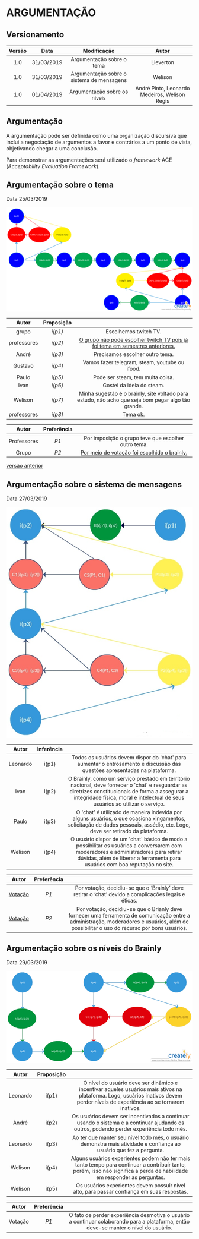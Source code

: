 # ARGUMENTAÇÃO

## Versionamento

|  Versão | Data | Modificação | Autor |
|  :------: | :------: | :------: | :------: |
| 1.0 | 31/03/2019 | Argumentação sobre o tema | Lieverton |
| 1.0 | 31/03/2019 | Argumentação sobre o sistema de mensagens | Welison |
| 1.0 | 01/04/2019 | Argumentação sobre os níveis | André Pinto, Leonardo Medeiros, Welison Regis |

## Argumentação

A argumentação pode ser definida como uma organização discursiva que inclui a negociação de argumentos a favor e contrários a um ponto de vista, objetivando chegar a uma conclusão.

Para demonstrar as argumentações será utilizado o *framework* ACE (*Acceptability Evaluation Framework*).

## Argumentação sobre o tema
Data 25/03/2019

![Argumentação sobre o tema](images/argumentacao/argumentacao_tema.png)

| Autor | Proposição | |
|  :------: | :------: | :------: |
| grupo | _i(p1)_ | Escolhemos twitch TV. |
| professores | _i(p2)_ | [O grupo não pode escolher twitch TV pois já foi tema em semestres anteriores.](https://welisonr.github.io/2019.1-Requisitos-Brainly/nao_twich/) |
| André | _i(p3)_ | Precisamos escolher outro tema. |
| Gustavo | _i(p4)_ | Vamos fazer telegram, steam, youtube ou ifood.|
| Paulo | _i(p5)_ | Pode ser steam, tem muita  coisa.
| Ivan | _i(p6)_ | Gostei da ideia do steam. |
| Welison | _i(p7)_ | Minha sugestão é o brainly, site voltado para estudo, não acho que seja bom pegar algo tão grande.|
| professores | _i(p8)_ |[Tema ok.](https://welisonr.github.io/2019.1-Requisitos-Brainly/confirmacao_tema/) |

| Autor | Preferência | |
|  :------: | :------: | :------: |
| Professores | _P1_ | Por imposição o grupo teve que escolher outro tema. |
| Grupo | _P2_ | [Por meio de votação foi escolhido o brainly.](https://welisonr.github.io/2019.1-Requisitos-Brainly/votacao_tema/) |

[versão anterior](https://welisonr.github.io/2019.1-Requisitos-Brainly/argumentacao_versoes/)

## Argumentação sobre o sistema de mensagens
Data 27/03/2019

![Argumentação sobre mensagens](images/argumentacao/argumentacao_mensagens.png)

| Autor | Inferência | |
|  :------: | :------: | :------: |
| Leonardo | i(p1) | Todos os usuários devem dispor do 'chat' para aumentar o entrosamento e discussão das questões apresentadas na plataforma. |
| Ivan | I(p2) | O Brainly, como um serviço prestado em território nacional, deve fornecer o 'chat' e resguardar as diretrizes constitucionais de forma a assegurar a integridade física, moral e intelectual de seus usuários ao utilizar o serviço. |
| Paulo | i(p3) | O 'chat' é utilizado de maneira indevida por alguns usuários, o que ocasiona xingamentos, solicitação de dados pessoais, assédio, etc. Logo, deve ser retirado da plataforma. |
| Welison| i(p4) | O usuário dispor de um 'chat' básico de modo a possibilitar os usuários a conversarem com moderadores e administradores para retirar dúvidas, além de liberar a ferramenta para usuários com boa reputação no site. |



| Autor | Preferência | |
|  :------: | :------: | :------: |
| [Votação](https://welisonr.github.io/2019.1-Requisitos-Brainly/votacao_mensagem/) | _P1_ |Por votação, decidiu-se que o ‘Brainly’ deve retirar o ‘chat’ devido a complicações legais e éticas. |
| [Votação](https://welisonr.github.io/2019.1-Requisitos-Brainly/votacao_mensagem/) | _P2_ | Por votação, decidiu-se que o Brianly deve fornecer uma ferramenta de comunicação entre a administração, moderadores e usuários, além de possibilitar o uso do recurso por bons usuários. |


## Argumentação sobre os níveis do Brainly
Data 29/03/2019

![Argumento sobre os níveis do Brainly](images/argumentacao/argumentacao_niveis.png)

| Autor | Proposição | |
|  :------: | :------: | :------: |
|Leonardo | i(p1) | O nível do usuário deve ser dinâmico e incentivar aqueles usuários mais ativos na plataforma. Logo, usuários inativos devem perder níveis de experiência ao se tornarem inativos. |
| André | i(p2) | Os usuários devem ser incentivados a continuar usando o sistema e a continuar ajudando os outros, podendo perder experiência todo mês. |
| Leonardo | i(p3) | Ao ter que manter seu nível todo mês, o usuário demonstra mais atividade e confiança ao usuário que fez a pergunta. |
|Welison | i(p4) | Alguns usuários experientes podem não ter mais tanto tempo para continuar a contribuir tanto, porém, isso não significa a perda de habilidade em responder às perguntas. |
|Welison | i(p5) | Os usuários experientes devem possuir nível alto, para passar confiança em suas respostas. |



| Autor | Preferência | |
|  :------: | :------: | :------: |
| Votação | _P1_ | O fato de perder experiência desmotiva o usuário a continuar colaborando para a plataforma, então deve-se manter o nível do usuário.|
